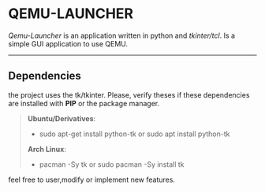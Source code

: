 # QEMU-LAUNCHER

*Qemu-Launcher* is an application written in python and _*tkinter/tcl*_. Is a simple GUI application to use QEMU.
_____________________________________________________________________________________________________________
## Dependencies

the project uses the tk/tkinter. Please, verify theses if these dependencies are installed with **PIP** or the package manager.

> **Ubuntu/Derivatives**:
> * sudo apt-get install python-tk or sudo apt install python-tk
> 
> **Arch Linux**:
> * pacman -Sy tk or sudo pacman -Sy install tk

feel free to user,modify or implement new features.
